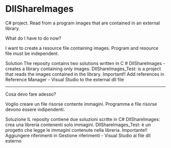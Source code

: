 # DllShareImages
C# project. Read from a program images that are contained in an external library.

What do I have to do now?

I want to create a resource file containing images. Program and resource file must be independent.

Solution
The reposity contains two solutions written in C #
DllShareImages - creates a library containing only images.
DllShareImages_Test: is a project that reads the images contained in the library. Important!! Add references in Reference Manager - Visual Studio to the external dll file

-------------------------------------------------------------------------------------------------------------------------------------

Cosa devo fare adesso?

Voglio creare un file risorse contente immagini. Programma e file risorse devono essere indipendenti.

Soluzione
IL reposity contiene due soluzioni scritte in C#
DllShareImages: crea una libreria contenenti solo immagini.
DllShareImages_Test: è un progetto che legge le immagini contenute nella libreria. Importante!! Aggiungere riferimenti in Gestione riferimenti - Visual Studio al file dll esterno
